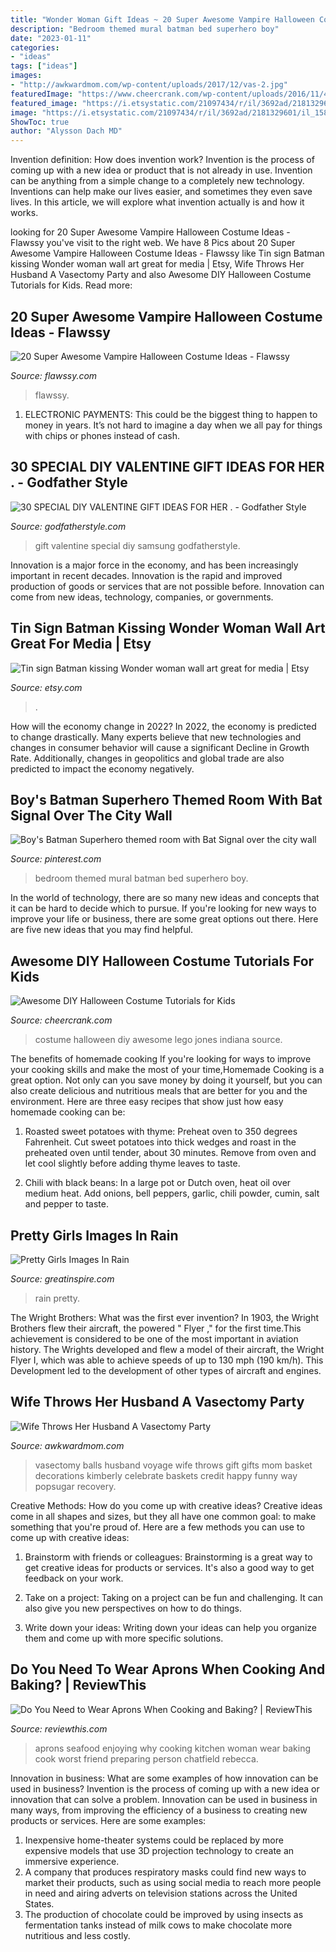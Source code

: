 ```yaml
---
title: "Wonder Woman Gift Ideas ~ 20 Super Awesome Vampire Halloween Costume Ideas"
description: "Bedroom themed mural batman bed superhero boy"
date: "2023-01-11"
categories:
- "ideas"
tags: ["ideas"]
images:
- "http://awkwardmom.com/wp-content/uploads/2017/12/vas-2.jpg"
featuredImage: "https://www.cheercrank.com/wp-content/uploads/2016/11/46-creative-homemade-halloween-costume.jpg"
featured_image: "https://i.etsystatic.com/21097434/r/il/3692ad/2181329601/il_1588xN.2181329601_dpt8.jpg"
image: "https://i.etsystatic.com/21097434/r/il/3692ad/2181329601/il_1588xN.2181329601_dpt8.jpg"
ShowToc: true
author: "Alysson Dach MD"
---
```



Invention definition: How does invention work?
Invention is the process of coming up with a new idea or product that is not already in use. Invention can be anything from a simple change to a completely new technology. Inventions can help make our lives easier, and sometimes they even save lives. In this article, we will explore what invention actually is and how it works.

	

		
looking for 20 Super Awesome Vampire Halloween Costume Ideas - Flawssy you've visit to the right web. We have 8 Pics about 20 Super Awesome Vampire Halloween Costume Ideas - Flawssy like Tin sign Batman kissing Wonder woman wall art great for media | Etsy, Wife Throws Her Husband A Vasectomy Party and also Awesome DIY Halloween Costume Tutorials for Kids. Read more:
		
    
## 20 Super Awesome Vampire Halloween Costume Ideas - Flawssy

<img loading=lazy src="https://www.flawssy.com/wp-content/uploads/2016/05/vampire-mystry-makeup-ideas.jpg" onerror="this.onerror=null;this.src='https://tse1.mm.bing.net/th?id=OIP._-G_xXyvBg20Qu2GBEhyowHaKr&amp;pid=15.1';" alt="20 Super Awesome Vampire Halloween Costume Ideas - Flawssy">

_Source: flawssy.com_

>flawssy. 

	

1. ELECTRONIC PAYMENTS: This could be the biggest thing to happen to money in years. It’s not hard to imagine a day when we all pay for things with chips or phones instead of cash. 

    
## 30 SPECIAL DIY VALENTINE GIFT IDEAS FOR HER . - Godfather Style

<img loading=lazy src="http://godfatherstyle.com/wp-content/uploads/2016/11/gift-for-her....jpg" onerror="this.onerror=null;this.src='https://tse2.mm.bing.net/th?id=OIP.cv7pAi3gONNQYyk6iegQVQHaFj&amp;pid=15.1';" alt="30 SPECIAL DIY VALENTINE GIFT IDEAS FOR HER . - Godfather Style">

_Source: godfatherstyle.com_

>gift valentine special diy samsung godfatherstyle. 

	

Innovation is a major force in the economy, and has been increasingly important in recent decades. Innovation is the rapid and improved production of goods or services that are not possible before. Innovation can come from new ideas, technology, companies, or governments.

    
## Tin Sign Batman Kissing Wonder Woman Wall Art Great For Media | Etsy

<img loading=lazy src="https://i.etsystatic.com/21097434/r/il/3692ad/2181329601/il_1588xN.2181329601_dpt8.jpg" onerror="this.onerror=null;this.src='https://tse1.mm.bing.net/th?id=OIP.M01XLyKniraO5FKomTo2ywHaLI&amp;pid=15.1';" alt="Tin sign Batman kissing Wonder woman wall art great for media | Etsy">

_Source: etsy.com_

>. 

	

How will the economy change in 2022?
In 2022, the economy is predicted to change drastically. Many experts believe that new technologies and changes in consumer behavior will cause a significant Decline in Growth Rate. Additionally, changes in geopolitics and global trade are also predicted to impact the economy negatively.

    
## Boy&#039;s Batman Superhero Themed Room With Bat Signal Over The City Wall

<img loading=lazy src="https://i.pinimg.com/736x/43/3f/f1/433ff177c1fe327e1ed40fb9be7cb7fe--bedroom-setup-bat-signal.jpg?b=t" onerror="this.onerror=null;this.src='https://tse1.mm.bing.net/th?id=OIP.AWtHyW0WvcxtSK37XVPaiAHaLJ&amp;pid=15.1';" alt="Boy&#039;s Batman Superhero themed room with Bat Signal over the city wall">

_Source: pinterest.com_

>bedroom themed mural batman bed superhero boy. 

	

In the world of technology, there are so many new ideas and concepts that it can be hard to decide which to pursue. If you're looking for new ways to improve your life or business, there are some great options out there. Here are five new ideas that you may find helpful.

    
## Awesome DIY Halloween Costume Tutorials For Kids

<img loading=lazy src="https://www.cheercrank.com/wp-content/uploads/2016/11/46-creative-homemade-halloween-costume.jpg" onerror="this.onerror=null;this.src='https://tse4.mm.bing.net/th?id=OIP.Kb_7ADhaRIrBPQdDOOLdXAHaJ4&amp;pid=15.1';" alt="Awesome DIY Halloween Costume Tutorials for Kids">

_Source: cheercrank.com_

>costume halloween diy awesome lego jones indiana source. 

	

The benefits of homemade cooking
If you're looking for ways to improve your cooking skills and make the most of your time,Homemade Cooking is a great option. Not only can you save money by doing it yourself, but you can also create delicious and nutritious meals that are better for you and the environment. Here are three easy recipes that show just how easy homemade cooking can be: 
1. Roasted sweet potatoes with thyme: Preheat oven to 350 degrees Fahrenheit. Cut sweet potatoes into thick wedges and roast in the preheated oven until tender, about 30 minutes. Remove from oven and let cool slightly before adding thyme leaves to taste. 

2. Chili with black beans: In a large pot or Dutch oven, heat oil over medium heat. Add onions, bell peppers, garlic, chili powder, cumin, salt and pepper to taste.

    
## Pretty Girls Images In Rain

<img loading=lazy src="https://greatinspire.com/wp-content/uploads/2016/06/Pretty-Girls-Images-In-Rain-14.jpg" onerror="this.onerror=null;this.src='https://tse4.mm.bing.net/th?id=OIP.ERt8-7nOUiUAH88PoANhFQHaLH&amp;pid=15.1';" alt="Pretty Girls Images In Rain">

_Source: greatinspire.com_

>rain pretty. 

	

The Wright Brothers: What was the first ever invention?
In 1903, the Wright Brothers flew their aircraft, the powered " Flyer ," for the first time.This achievement is considered to be one of the most important in aviation history. The Wrights developed and flew a model of their aircraft, the Wright Flyer I, which was able to achieve speeds of up to 130 mph (190 km/h). This Development led to the development of other types of aircraft and engines.

    
## Wife Throws Her Husband A Vasectomy Party

<img loading=lazy src="http://awkwardmom.com/wp-content/uploads/2017/12/vas-2.jpg" onerror="this.onerror=null;this.src='https://tse1.mm.bing.net/th?id=OIP.bxIK-vBPWWQVtwnuOAdEqQHaJ3&amp;pid=15.1';" alt="Wife Throws Her Husband A Vasectomy Party">

_Source: awkwardmom.com_

>vasectomy balls husband voyage wife throws gift gifts mom basket decorations kimberly celebrate baskets credit happy funny way popsugar recovery. 

	

Creative Methods: How do you come up with creative ideas?
Creative ideas come in all shapes and sizes, but they all have one common goal: to make something that you're proud of. Here are a few methods you can use to come up with creative ideas:
1. Brainstorm with friends or colleagues: Brainstorming is a great way to get creative ideas for products or services. It's also a good way to get feedback on your work.

2. Take on a project: Taking on a project can be fun and challenging. It can also give you new perspectives on how to do things.

3. Write down your ideas: Writing down your ideas can help you organize them and come up with more specific solutions.

    
## Do You Need To Wear Aprons When Cooking And Baking? | ReviewThis

<img loading=lazy src="https://static3.reviewthisimages.com/wordpress/wp-content/uploads/2019/11/Are-Aprons-Necessasry-e1574279262272.jpg" onerror="this.onerror=null;this.src='https://tse2.mm.bing.net/th?id=OIP.qQ06u5v5JaArCUK1Ly7IXgHaDt&amp;pid=15.1';" alt="Do You Need to Wear Aprons When Cooking and Baking? | ReviewThis">

_Source: reviewthis.com_

>aprons seafood enjoying why cooking kitchen woman wear baking cook worst friend preparing person chatfield rebecca. 

	

Innovation in business: What are some examples of how innovation can be used in business?
Invention is the process of coming up with a new idea or innovation that can solve a problem. Innovation can be used in business in many ways, from improving the efficiency of a business to creating new products or services. Here are some examples: 
1. Inexpensive home-theater systems could be replaced by more expensive models that use 3D projection technology to create an immersive experience. 
2. A company that produces respiratory masks could find new ways to market their products, such as using social media to reach more people in need and airing adverts on television stations across the United States. 
3. The production of chocolate could be improved by using insects as fermentation tanks instead of milk cows to make chocolate more nutritious and less costly. 

